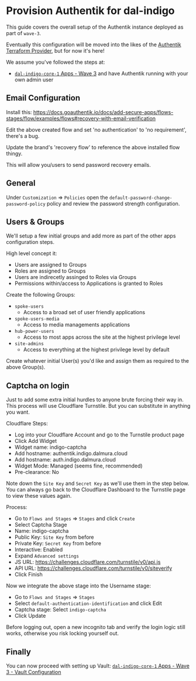 # Provision Authentik for dal-indigo

This guide covers the overall setup of the Authentik instance deployed as part of `wave-3`.

Eventually this configuration will be moved into the likes of the [Authentik Terraform Provider](https://registry.terraform.io/providers/goauthentik/authentik/latest/docs), but for now it's here!

We assume you've followed the steps at:
* [`dal-indigo-core-1` Apps - Wave 3](INDIGO-CORE-1-APPS-WAVE-3.md) and have Authentik running with your own admin user

## Email Configuration

Install this:
https://docs.goauthentik.io/docs/add-secure-apps/flows-stages/flow/examples/flows#recovery-with-email-verification

Edit the above created flow and set 'no authentication' to 'no requirement', there's a bug.

Update the brand's 'recovery flow' to reference the above installed flow thingy.

This will allow you/users to send password recovery emails.

## General

Under `Customization` => `Policies` open the `default-password-change-password-policy` policy and review the password strength configuration.

## Users & Groups

We'll setup a few initial groups and add more as part of the other apps configuration steps.

High level concept it:
* Users are assigned to Groups
* Roles are assigned to Groups
* Users are indirecetly assinged to Roles via Groups
* Permissions within/access to Applications is granted to Roles

Create the following Groups:
* `spoke-users`
   * Access to a broad set of user friendly applications
* `spoke-users-media`
   * Access to media managements applications
* `hub-power-users`
   * Access to most apps across the site at the highest privilege level
* `site-admins`
   * Access to everything at the highest privilege level by default

Create whatever initial User(s) you'd like and assign them as required to the above Group(s).

## Captcha on login
Just to add some extra initial hurdles to anyone brute forcing their way in. This process will use Cloudflare Turnstile. But you can substitute in anything you want.

Cloudflare Steps:
* Log into your Cloudflare Account and go to the Turnstile product page
* Click Add Widget
* Widget name: indigo-captcha
* Add hostname: authentik.indigo.dalmura.cloud
* Add hostname: auth.indigo.dalmura.cloud
* Widget Mode: Managed (seems fine, recommended)
* Pre-clearance: No

Note down the `Site Key` and `Secret Key` as we'll use them in the step below. You can always go back to the Cloudflare Dashboard to the Turnstile page to view these values again.

Process:
* Go to `Flows and Stages` => `Stages` and click `Create`
* Select Captcha Stage
* Name: indigo-captcha
* Public Key: `Site Key` from before
* Private Key: `Secret Key` from before
* Interactive: Enabled
* Expand `Advanced settings`
* JS URL: https://challenges.cloudflare.com/turnstile/v0/api.js
* API URL: https://challenges.cloudflare.com/turnstile/v0/siteverify
* Click Finish

Now we integrate the above stage into the Username stage:
* Go to `Flows and Stages` => `Stages`
* Select `default-authentication-identification` and click Edit
* Captcha stage: Select `indigo-captcha`
* Click Update

Before logging out, open a new incognito tab and verify the login logic still works, otherwise you risk locking yourself out.

## Finally
You can now proceed with setting up Vault: [`dal-indigo-core-1` Apps - Wave 3 - Vault Configuration](INDIGO-CORE-1-APPS-WAVE-3-VAULT.md)
